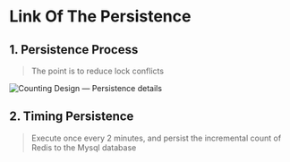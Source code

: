 # Link Of The Persistence

## 1. Persistence Process
> The point is to reduce lock conflicts

![Counting Design — Persistence details](../Material/image/Counting%20Design%20—%20Persistence%20details.png)


## 2. Timing Persistence
> Execute once every 2 minutes, and persist the incremental count of Redis to the Mysql database